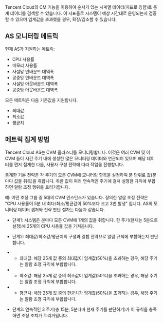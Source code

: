 
Tencent Cloud의 CM 기능을 이용하여 순서가 있는 시계열 데이터(지표로 칭함)로 통계 데이터를 검색할 수 있습니다. 이 지표들로 시스템이 예상 시간대로 운영되는지 검증할 수 있으며 임계값을 초과했을 경우, 확장/감소할 수 있습니다.

## AS 모니터링 메트릭
현재 AS가 지원하는 메트릭:

- CPU 사용률
- 메모리 사용률
- 사설망 인바운드 대역폭
- 공중망 인바운드 대역폭
- 사설망 아웃바운드 대역폭
- 공중망 아웃바운드 대역폭

모든 메트릭은 다음 기준값을 지원합니다.

- 최대값
- 최소값
- 평균치


## 메트릭 집계 방법

Tencent Cloud AS는 CVM 클러스터를 모니터링합니다. 이것은 여러 CVM 및 이 CVM 들이 시간 주기 내에 생성한 많은 모니터링 데이터와 연관되어 있으며 해당 데이터를 먼저 집계한 다음, 사용자 구성 전략에 따라 작업을 진행합니다.

통계한 기본 전략은 각 주기의 모든 CVM에 모니터링 항목을 설정하여 분 단위로 값(분마다 값을 취득)을 취합니다. 취한 값이 여러 연속적인 주기에 걸쳐 설정한 규칙에 부합하면 알람 조정 행위를 트리거합니다.

예: 어떤 조정 그룹 중 5대의 CVM 인스턴스가 있습니다. 정의한 알람 조정 전략은 "CPU 사용률이 5분 내 최다/최소/평균값이 50%보다 크고 3번 발생" 입니다. AS의 모니터링 데이터 캡처와 전략 판단 절차는 다음과 같습니다.

* 단계1: 시스템은 분마다 모든 CVM에 1개의 값을 취합니다. 한 주기(현재는 5분으로 설정)에 25개의 CPU 사용률 값을 가져옵니다.

* 단계2: 최대값/최소값/평균치의 구성과 결합 전략으로 알람 규칙에 부합하는지 판단합니다.
* * 최대값: 해당 25개 값 중의 최대값이 임계값(50%)을 초과하는 경우, 해당 주기는 알람 조정 규칙에 부합합니다.
* * 최소값: 해당 25개 값 중의 최소값이 임계값(50%)을 초과하는 경우, 해당 주기는 알람 조정 규칙에 부합합니다.
* * 평균치: 해당 25개 값 중의 편균치가 임계값(50%)을 초과하는 경우, 해당 주기는 알람 조정 규칙에 부합합니다.

* 단계3: 연속적인 3 주기(총 15분, 5분다마 현재 주기를 판단하기)가 이 규칙을 충족하면 조정 조치가 트리거됩니다.
